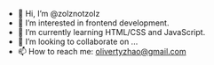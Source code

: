 - 👋 Hi, I’m @zolznotzolz
- 👀 I’m interested in frontend development.
- 🌱 I’m currently learning HTML/CSS and JavaScript.
- 💞️ I’m looking to collaborate on ...
- 📫 How to reach me: olivertyzhao@gmail.com

<!---
zolznotzolz/zolznotzolz is a ✨ special ✨ repository because its `README.md` (this file) appears on your GitHub profile.
You can click the Preview link to take a look at your changes.
--->
